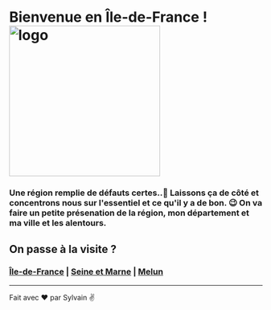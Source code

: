 # Bienvenue en Île-de-France !<img src="https://www.aulnay-sous-bois.fr/wp-content/uploads/2019/10/logo-region-ile-de-france.png" alt="logo" width="300" height="300">

### Une région remplie de défauts certes..:shushing_face: Laissons ça de côté et concentrons nous sur l'essentiel et ce qu'il y a de bon. :wink: On va faire un petite présenation de la région, mon département et ma ville et les alentours.
## On passe à la visite ?
### [Île-de-France](ma-region.md) | [Seine et Marne](mon-departement.md) | [Melun](ma-ville.md)


---

Fait avec ❤️ par Sylvain :v: 